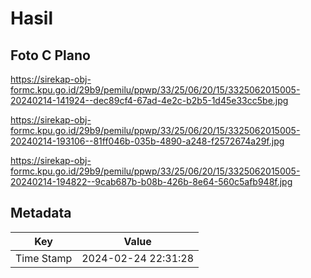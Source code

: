 # Hasil

## Foto C Plano

https://sirekap-obj-formc.kpu.go.id/29b9/pemilu/ppwp/33/25/06/20/15/3325062015005-20240214-141924--dec89cf4-67ad-4e2c-b2b5-1d45e33cc5be.jpg

https://sirekap-obj-formc.kpu.go.id/29b9/pemilu/ppwp/33/25/06/20/15/3325062015005-20240214-193106--81ff046b-035b-4890-a248-f2572674a29f.jpg

https://sirekap-obj-formc.kpu.go.id/29b9/pemilu/ppwp/33/25/06/20/15/3325062015005-20240214-194822--9cab687b-b08b-426b-8e64-560c5afb948f.jpg


## Metadata

| Key        | Value               |
| ---------- | ------------------- |
| Time Stamp | 2024-02-24 22:31:28 |



